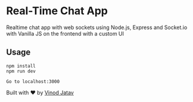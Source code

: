 # Real-Time Chat App
Realtime chat app with web sockets using Node.js, Express and Socket.io with Vanilla JS on the frontend with a custom UI 

## Usage
```
npm install
npm run dev

Go to localhost:3000
```
Built with ♥ by [Vinod Jatav](https://vinodjatav.tech/)

